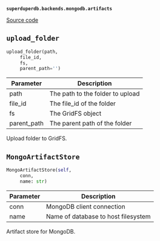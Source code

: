 **`superduperdb.backends.mongodb.artifacts`** 

[Source code](https://github.com/SuperDuperDB/superduperdb/blob/main/superduperdb/backends/mongodb/artifacts.py)

## `upload_folder` 

```python
upload_folder(path,
     file_id,
     fs,
     parent_path='')
```
| Parameter | Description |
|-----------|-------------|
| path | The path to the folder to upload |
| file_id | The file_id of the folder |
| fs | The GridFS object |
| parent_path | The parent path of the folder |

Upload folder to GridFS.

## `MongoArtifactStore` 

```python
MongoArtifactStore(self,
     conn,
     name: str)
```
| Parameter | Description |
|-----------|-------------|
| conn | MongoDB client connection |
| name | Name of database to host filesystem |

Artifact store for MongoDB.

